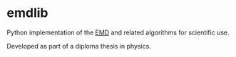 emdlib
======

Python implementation of the [EMD](http://en.wikipedia.org/wiki/Hilbert%E2%80%93Huang_transform#Introduction_to_EMD_and_IMF) and related algorithms for scientific use.

Developed as part of a diploma thesis in physics.